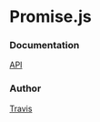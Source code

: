 # Promise.js

### Documentation

[API](http://www.ituring.com.cn/article/66566)

### Author

[Travis](http://travisup.com/)